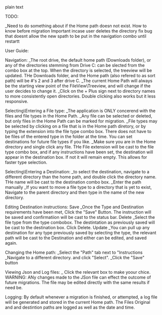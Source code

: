 plain text

TODO:

_Need to do something about if the Home path doesn not exist. How to know before migration
Important incase user deletes the directory 
fix bug that doesnt allow the new spath to be put in the navigation combo until restartt


User Guide:

Navigation:
  _The root drive, the default home path (Downloads folder), or any of the directories stemming from
  Drive C: can be slected from the combo box at the top. When the directory is selected, the treeview will
  be updated. THe Downloads folder, and the Home path (also refered to as sort path) will be #'s 2 and 3
  after drive C.
  _The current Home Path will always be the starting view point of the FileView\Treeview, and will change
  if the user decides to change it.
  _Click on the + Plus sign next to directory names to more consistently open directories. Double clicking
  also works but it less responsive.

Selecting\Entering a File type:
  _The application is ONLY concerend with the files and file types in the Home Path. 
  _Any file can be selected or deleted, but only files in the Home Path can be marked for migration.
  _File types may be selected by clicking on a file that is in the Home path diretory,
  or by typing the extension into the file type combo box. There does not have to be files of the
  entered type in the folder at the time. You can set destinations for future file types if you like.
  _Make sure you are in the Home directory and single click any file. THe File extension will be cast
  to the file type combo box, and if any instructions have been set, the destination will appear
  in the destination box. If not it will remain empty. This allows for faster type selection.
  
Selecting\Entering a Destination:
  _to select the destination, navigate to a different directory than the home path, and double click
  the directory name. THe name will be cast to the destination combo box.
  _Enter the path manually
  _If you want to move a file type to a directory that is yet to exist, Navigate to the parent directory
  and then type in the name of the new directory.


Editing Destination instructions:
   Save
    _Once the Type and Destination requirements have been met, Click the "Save" Button. The instruction will be 
    saved and confirmatiion will be cast to the status bar.
  Delete 
    _Select the file type from the type combobox. The destintation as previously saved will be cast to the destination
    box. Click Delete.
  Update
    _You can pull up any destination for any type previously saved by selecting the type, the relevant path will be cast to the
    Destination and either can be edited, and saved again.

Changing the Home path:
  _Select the "Path" tab next to "Instructions
  _Navigate to a different directory. and click "Select".
  _Click the "Save" button

Viewing Json and Log files:
  _ Click the relevant box to make yoour chice.
  WARNING: ANy changes made to the JSon file can effect the outcome of future migrations. The file may be 
  edited directly with the same results if need be.  

Logging:
  By default whenever a migration is finished, or attempted, a log file will be generated and stored in the current
  Home path. The Files Original and and destintion paths are logged as well as the date and time.